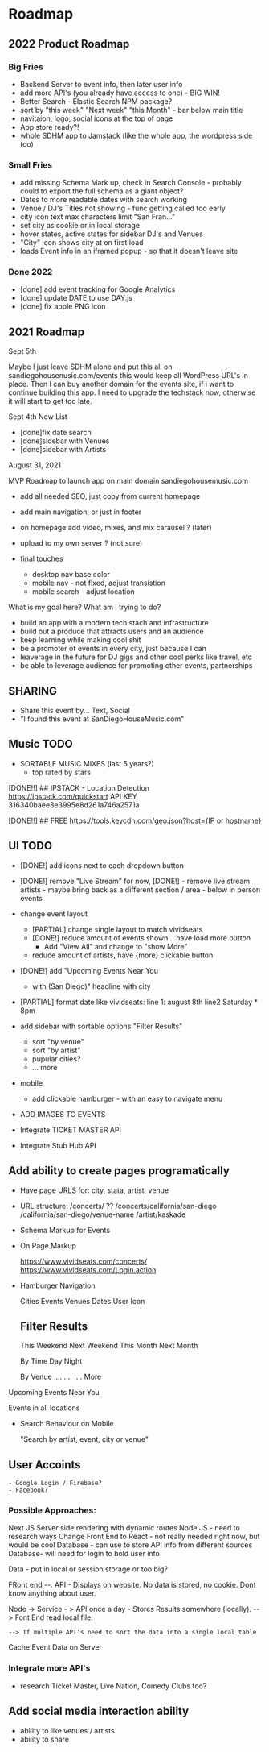 # Roadmap

## 2022 Product Roadmap

### Big Fries

- Backend Server to event info, then later user info
- add more API's (you already have access to one) - BIG WIN!
- Better Search - Elastic Search NPM package?
- sort by "this week" "Next week" "this Month" - bar below main title
- navitaion, logo, social icons at the top of page
- App store ready?!
- whole SDHM app to Jamstack (like the whole app, the wordpress side too)

### Small Fries

- add missing Schema Mark up, check in Search Console - probably could to export the full schema as a giant object?
- Dates to more readable dates with search working
- Venue / DJ's Titles not showing - func getting called too early
- city icon text max characters limit "San Fran..."
- set city as cookie or in local storage
- hover states, active states for sidebar DJ's and Venues
- "City" icon shows city at on first load
- loads Event info in an iframed popup - so that it doesn't leave site

### Done 2022

- [done] add event tracking for Google Analytics
- [done] update DATE to use DAY.js
- [done] fix apple PNG icon

## 2021 Roadmap

Sept 5th

Maybe I just leave SDHM alone and put this all on sandiegohousenusic.com/events
this would keep all WordPress URL's in place.
Then I can buy another domain for the events site, if i want to continue building this app. I need to upgrade the techstack now, otherwise it will start to get too late.

Sept 4th New List

- [done]fix date search
- [done]sidebar with Venues
- [done]sidebar with Artists

August 31, 2021

MVP Roadmap to launch app on main domain sandiegohousemusic.com

- add all needed SEO, just copy from current homepage
- add main navigation, or just in footer
- on homepage add video, mixes, and mix carausel ? (later)
- upload to my own server ? (not sure)

- final touches
  - desktop nav base color
  - mobile nav - not fixed, adjust transistion
  - mobile search - adjust location

What is my goal here? What am I trying to do?

- build an app with a modern tech stach and infrastructure
- build out a produce that attracts users and an audience
- keep learning while making cool shit
- be a promoter of events in every city, just because I can
- leaverage in the future for DJ gigs and other cool perks like travel, etc
- be able to leverage audience for promoting other events, partnerships

## SHARING

- Share this event by... Text, Social
- "I found this event at SanDiegoHouseMusic.com"

## Music TODO

- SORTABLE MUSIC MIXES (last 5 years?)
  - top rated by stars

[DONE!!] ## IPSTACK - Location Detection  
 https://ipstack.com/quickstart
API KEY 316340baee8e3995e8d261a746a2571a

[DONE!!] ## FREE
https://tools.keycdn.com/geo.json?host={IP or hostname}

## UI TODO

- [DONE!] add icons next to each dropdown button
- [DONE!] remove "Live Stream" for now,
  [DONE!] - remove live stream artists - maybe bring back as a different section / area - below in person events

- change event layout

  - [PARTIAL] change single layout to match vividseats
  - [DONE!] reduce amount of events shown... have load more button
    - Add "View All" and change to "show More"
  - reduce amount of artists, have {more} clickable button

- [DONE!] add "Upcoming Events Near You

  - with (San Diego)" headline with city

- [PARTIAL] format date like vividseats: line 1: august 8th line2 Saturday \* 8pm

- add sidebar with sortable options "Filter Results"

  - sort "by venue"
  - sort "by artist"
  - pupular cities?
  - ... more

- mobile

  - add clickable hamburger - with an easy to navigate menu

- ADD IMAGES TO EVENTS
- Integrate TICKET MASTER API
- Integrate Stub Hub API

## Add ability to create pages programatically

- Have page URLS for: city, stata, artist, venue
- URL structure:
  /concerts/ ??
  /concerts/california/san-diego
  /california/san-diego/venue-name
  /artist/kaskade

- Schema Markup for Events
- On Page Markup

  https://www.vividseats.com/concerts/
  https://www.vividseats.com/Login.action

- Hamburger Navigation

  Cities
  Events
  Venues
  Dates
  User Icon

  ## Filter Results

  This Weekend
  Next Weekend
  This Month
  Next Month

  By Time
  Day
  Night

  By Venue
  ....
  ....
  ....
  More

Upcoming Events Near You

Events in all locations

- Search Behaviour on Mobile

  "Search by artist, event, city or venue"

## User Accoints

    - Google Login / Firebase?
    - Facebook?

### Possible Approaches:

Next.JS Server side rendering with dynamic routes
Node JS - need to research ways
Change Front End to React - not really needed right now, but would be cool
Database - can use to store API info from different sources
Database- will need for login to hold user info

Data - put in local or session storage or too big?

FRont end --. API - Displays on website. No data is stored, no cookie. Dont know anything about user.

Node -> Service - > API once a day - Stores Results somewhere (locally).
--> Font End read local file.

    --> If multiple API's need to sort the data into a single local table

Cache Event Data on Server

### Integrate more API's

- research Ticket Master, Live Nation, Comedy Clubs too?

## Add social media interaction ability

- ability to like venues / artists
- ability to share
